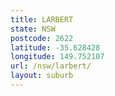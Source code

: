 ```yaml
---
title: LARBERT
state: NSW
postcode: 2622
latitude: -35.628428
longitude: 149.752107
url: /nsw/larbert/
layout: suburb
---
```

